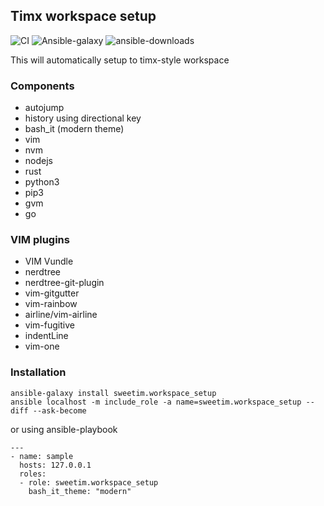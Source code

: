 ## Timx workspace setup
![CI](https://github.com/sweetim/workspace-setup/workflows/CI/badge.svg)
![Ansible-galaxy](https://img.shields.io/ansible/quality/48993)
![ansible-downloads](https://img.shields.io/ansible/role/d/48993?color=brightgreen&label=downloads)

This will automatically setup to timx-style workspace

### Components

- autojump
- history using directional key
- bash_it (modern theme)
- vim
- nvm
- nodejs
- rust
- python3
- pip3
- gvm
- go

### VIM plugins

- VIM Vundle
- nerdtree
- nerdtree-git-plugin
- vim-gitgutter
- vim-rainbow
- airline/vim-airline
- vim-fugitive
- indentLine
- vim-one

### Installation

```
ansible-galaxy install sweetim.workspace_setup
ansible localhost -m include_role -a name=sweetim.workspace_setup --diff --ask-become
```

or using ansible-playbook

```
---
- name: sample
  hosts: 127.0.0.1
  roles:
  - role: sweetim.workspace_setup
    bash_it_theme: "modern"

```
